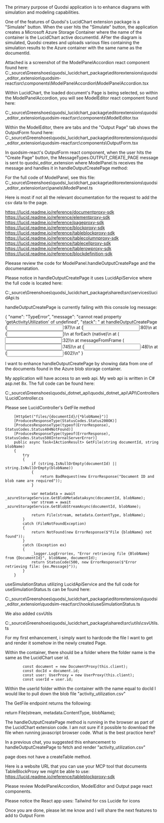 The primary purpose of Quodsi application is to enhance diagrams with simulation and modeling capabilities.  

One of the features of Quodsi's LucidChart extension package is a "Simulate" button.  When the user hits the "Simulate" button, the application creates a Microsoft Azure Storage Container where the name of the container is the LucidChart active documentId.  AFter the diagram is simulated, Quodsi creates and uploads various files containing the simulation results to the Azure container with the same name as the documentId.

Attached is a screenshot of the ModelPanelAccordion react component found here:
C:\_source\Greenshoes\quodsi_lucidchart_package\editorextensions\quodsi_editor_extension\quodsim-react\src\components\ModelPanelAccordion\ModelPanelAccordion.tsx

Within LucidChart, the loaded document's Page is being selected, so within the ModelPanelAccordion, you will see ModelEditor react component found here:

C:\_source\Greenshoes\quodsi_lucidchart_package\editorextensions\quodsi_editor_extension\quodsim-react\src\components\ModelEditor.tsx

Within the ModelEditor, there are tabs and the "Output Page" tab shows the OutputForm found here:
C:\_source\Greenshoes\quodsi_lucidchart_package\editorextensions\quodsi_editor_extension\quodsim-react\src\components\OutputForm.tsx

In quodsim-react's OutputForm react component, when the user hits the "Create Page" button, the MessageTypes.OUTPUT_CREATE_PAGE message is sent to quodsi_editor_extension where ModelPanel.ts receives the message and handles it in handleOutputCreatePage method:

For the full code of ModelPanel, see this file:
C:\_source\Greenshoes\quodsi_lucidchart_package\editorextensions\quodsi_editor_extension\src\panels\ModelPanel.ts


Here is most if not all the relevant documentation for the request to add the csv data to the page.

https://lucid.readme.io/reference/documentproxy-sdk
https://lucid.readme.io/reference/elementproxy-sdk
https://lucid.readme.io/reference/pageproxy-sdk
https://lucid.readme.io/reference/blockproxy-sdk
https://lucid.readme.io/reference/tableblockproxy-sdk
https://lucid.readme.io/reference/tablecolumnproxy-sdk
https://lucid.readme.io/reference/tablecellproxy-sdk
https://lucid.readme.io/reference/tablerowproxy-sdk
https://lucid.readme.io/reference/blockdefinition-sdk


Pleease review the code for ModelPanel.handleOutputCreatePage and the documenatation.


Please notice in handleOutputCreatePage it uses LucidApiService where the full code is located here:

C:\_source\Greenshoes\quodsi_lucidchart_package\shared\src\services\lucidApi.ts

handleOutputCreatePage is currently failing with this console log message:

{
    "name": "TypeError",
    "message": "cannot read property 'getActivityUtilization' of undefined",
    "stack": "    at handleOutputCreatePage (<input>:97)\n    at <anonymous> (<input>:80)\n    at <anonymous> (<input>)\n    at forEach (native)\n    at <anonymous> (<input>:32)\n    at messageFromFrame (<input>:745)\n    at <anonymous> (<input>:48)\n    at <anonymous> (<input>:602)\n"
}

I want to enhance handleOutputCreatePage by showing data from one of the documents found in the Azure blob storage container.

My application will have access to an web api.  My web api is written in C# asp.net 8x.  The full code can be found here:

C:\_source\Greenshoes\quodsi_dotnet_api\quodsi_dotnet_api\API\Controllers\LucidController.cs

Please see LucidController's GetFile method

        [HttpGet("files/{documentId}/{*blobName}")]
        [ProducesResponseType(StatusCodes.Status200OK)]
        [ProducesResponseType(typeof(ErrorResponse), StatusCodes.Status404NotFound)]
        [ProducesResponseType(typeof(ErrorResponse), StatusCodes.Status500InternalServerError)]
        public async Task<IActionResult> GetFile(string documentId, string blobName)
        {
            try
            {
                if (string.IsNullOrEmpty(documentId) || string.IsNullOrEmpty(blobName))
                {
                    return BadRequest(new ErrorResponse("Document ID and blob name are required"));
                }

                var metadata = await _azureStorageService.GetBlobMetadataAsync(documentId, blobName);
                var stream = await _azureStorageService.GetBlobStreamAsync(documentId, blobName);

                return File(stream, metadata.ContentType, blobName);
            }
            catch (FileNotFoundException)
            {
                return NotFound(new ErrorResponse($"File {blobName} not found"));
            }
            catch (Exception ex)
            {
                _logger.LogError(ex, "Error retrieving file {BlobName} from {DocumentId}", blobName, documentId);
                return StatusCode(500, new ErrorResponse($"Error retrieving file: {ex.Message}"));
            }
        }







useSimulationStatus utilizing LucidApiService and the full code for useSimulationStatus.ts can be found here:

C:\_source\Greenshoes\quodsi_lucidchart_package\editorextensions\quodsi_editor_extension\quodsim-react\src\hooks\useSimulationStatus.ts

We also added csvUtils

C:\_source\Greenshoes\quodsi_lucidchart_package\shared\src\utils\csvUtils.ts

For my first enhancement, i simply want to hardcode the file I want to get and render it somehow in the newly created Page.

Within the container, there should be a folder where the folder name is the same as the LucidChart user id.


            const document = new DocumentProxy(this.client);
            const docId = document.id;
            const user: UserProxy = new UserProxy(this.client);
            const userId = user.id;

Within the userId folder within the container with the name equal to docId I would like to pull down the blob file "activity_utilization.csv"

The GetFile endpoint returns the following:

return File(stream, metadata.ContentType, blobName);

The handleOutputCreatePage method is running in the browser as part of the LucidChart extension code.  I am not sure if it possible to download the file when running javascript browser code.  What is the best practice here?

In a previous chat, you suggested this enhancement to handleOutputCreatePage to fetch and render "activity_utilization.csv"


page does not have a createTable method.  

Here is a website URL that you can use your MCP tool that documents TableBlockProxy we might be able to use:
https://lucid.readme.io/reference/tableblockproxy-sdk


Please review ModelPanelAccordion, ModelEditor and Output page react components.

Please notice the React app uses:
Tailwind for css
Lucide for icons

Once you are done, please let me know and I will share the next features to add to Output Form